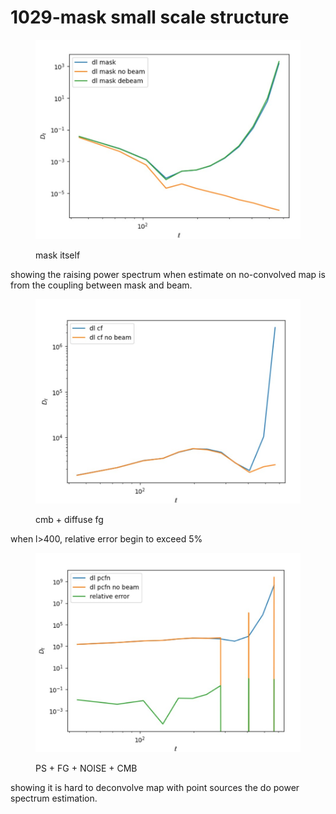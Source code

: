 # 1029-mask small scale structure

<figure><img src="../.gitbook/assets/mask.jpg" alt=""><figcaption><p>mask itself</p></figcaption></figure>

showing the raising power spectrum when estimate on no-convolved map is from the coupling between mask and beam.

<figure><img src="../.gitbook/assets/cf_mask.jpg" alt=""><figcaption><p>cmb + diffuse fg</p></figcaption></figure>

when l>400, relative error begin to exceed 5%

<figure><img src="../.gitbook/assets/pcfn_mask.jpg" alt=""><figcaption><p>PS + FG + NOISE + CMB</p></figcaption></figure>

showing it is hard to deconvolve map with point sources the do power spectrum estimation.
